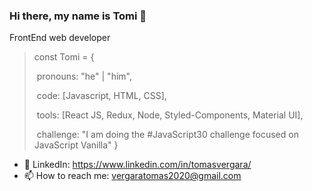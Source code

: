 ### Hi there, my name is Tomi 👋

FrontEnd web developer 


>const Tomi = { 
>
>​	pronouns: "he" | "him",
>
>​	code: [Javascript, HTML, CSS],
>
>​	tools: [React JS, Redux, Node, Styled-Components, Material UI],
>
>​	challenge: "I am doing the #JavaScript30 challenge focused on JavaScript Vanilla"
>}


- 👀 LinkedIn: https://www.linkedin.com/in/tomasvergara/
- 📫 How to reach me: vergaratomas2020@gmail.com
